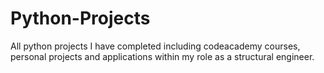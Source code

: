 # Python-Projects
All python projects I have completed including codeacademy courses, personal projects and applications within my role as a structural engineer. 
